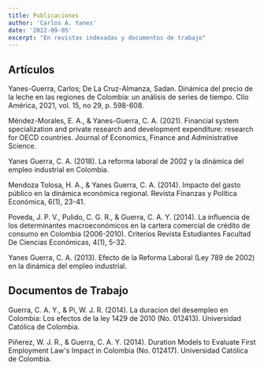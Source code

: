 ```yaml
---
title: Publicaciones
author: 'Carlos A. Yanes'
date: '2022-09-05'
excerpt: "En revistas indexadas y documentos de trabajo"
---
```


## Artículos

Yanes-Guerra, Carlos; De La Cruz-Almanza, Sadan. Dinámica del precio de la leche en las regiones de Colombia: un análisis de series de tiempo. Clío América, 2021, vol. 15, no 29, p. 598-608.

Méndez-Morales, E. A., & Yanes-Guerra, C. A. (2021). Financial system specialization and private research and development expenditure: research for OECD countries. Journal of Economics, Finance and Administrative Science.

Yanes Guerra, C. A. (2018). La reforma laboral de 2002 y la dinámica del empleo industrial en Colombia.

Mendoza Tolosa, H. A., & Yanes Guerra, C. A. (2014). Impacto del gasto público en la dinámica económica regional. Revista Finanzas y Política Económica, 6(1), 23-41.

Poveda, J. P. V., Pulido, C. G. R., & Guerra, C. A. Y. (2014). La influencia de los determinantes macroeconómicos en la cartera comercial de crédito de consumo en Colombia (2006-2010). Criterios Revista Estudiantes Facultad De Ciencias Económicas, 4(1), 5-32.

Yanes Guerra, C. A. (2013). Efecto de la Reforma Laboral (Ley 789 de 2002) en la dinámica del empleo industrial.

## Documentos de Trabajo

Guerra, C. A. Y., & Pi, W. J. R. (2014). La duracion del desempleo en Colombia: Los efectos de la ley 1429 de 2010 (No. 012413). Universidad Católica de Colombia.

Piñerez, W. J. R., & Guerra, C. A. Y. (2014). Duration Models to Evaluate First Employment Law's Impact in Colombia (No. 012417). Universidad Católica de Colombia.


